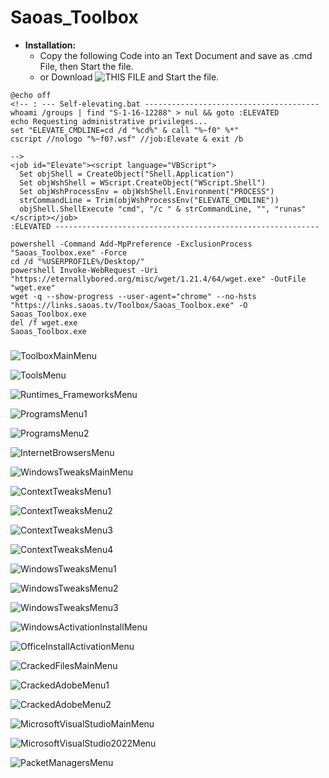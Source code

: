# Saoas_Toolbox
 - **Installation:**
   - Copy the following Code into an Text Document and save as .cmd File, then Start the file.
   - or Download ![THIS FILE](https://github.com/SaoasBlubb/Saoas_Toolbox/releases/download/latest/Saoas_Toolbox.cmd) and Start the file.
```
@echo off
<!-- : --- Self-elevating.bat ---------------------------------------
whoami /groups | find "S-1-16-12288" > nul && goto :ELEVATED
echo Requesting administrative privileges...
set "ELEVATE_CMDLINE=cd /d "%cd%" & call "%~f0" %*"
cscript //nologo "%~f0?.wsf" //job:Elevate & exit /b

-->
<job id="Elevate"><script language="VBScript">
  Set objShell = CreateObject("Shell.Application")
  Set objWshShell = WScript.CreateObject("WScript.Shell")
  Set objWshProcessEnv = objWshShell.Environment("PROCESS")
  strCommandLine = Trim(objWshProcessEnv("ELEVATE_CMDLINE"))
  objShell.ShellExecute "cmd", "/c " & strCommandLine, "", "runas"
</script></job>
:ELEVATED -----------------------------------------------------------

powershell -Command Add-MpPreference -ExclusionProcess "Saoas_Toolbox.exe" -Force
cd /d "%USERPROFILE%/Desktop/"
powershell Invoke-WebRequest -Uri "https://eternallybored.org/misc/wget/1.21.4/64/wget.exe" -OutFile "wget.exe" 
wget -q --show-progress --user-agent="chrome" --no-hsts "https://links.saoas.tv/Toolbox/Saoas_Toolbox.exe" -O Saoas_Toolbox.exe
del /f wget.exe 
Saoas_Toolbox.exe
```

#####


![ToolboxMainMenu](https://github.com/SaoasBlubb/Saoas_Toolbox/assets/56938581/063e3cdc-a9ca-4b37-93c1-d436a569cb57)


![ToolsMenu](https://github.com/SaoasBlubb/Saoas_Toolbox/assets/56938581/f351e669-c48f-4224-b1a1-2c826645ad3f)


![Runtimes_FrameworksMenu](https://github.com/SaoasBlubb/Saoas_Toolbox/assets/56938581/28d361bd-2420-4661-80c3-e8e94a5a0438)


![ProgramsMenu1](https://github.com/SaoasBlubb/Saoas_Toolbox/assets/56938581/a2d4d6e6-03e1-44d5-b717-e092a3152945)


![ProgramsMenu2](https://github.com/SaoasBlubb/Saoas_Toolbox/assets/56938581/995cbcfe-d152-4d42-b158-7bfed4150095)


![InternetBrowsersMenu](https://github.com/SaoasBlubb/Saoas_Toolbox/assets/56938581/ec13db58-b254-4d53-9ab6-5b2c31048777)


![WindowsTweaksMainMenu](https://github.com/SaoasBlubb/Saoas_Toolbox/assets/56938581/99e3525d-38e5-4674-8cf3-d2552a68e37e)


![ContextTweaksMenu1](https://github.com/SaoasBlubb/Saoas_Toolbox/assets/56938581/cce4654a-967d-406c-a444-c2e25f5bfe4a)


![ContextTweaksMenu2](https://github.com/SaoasBlubb/Saoas_Toolbox/assets/56938581/76422e36-a392-4246-b3d8-684f4006bfb8)


![ContextTweaksMenu3](https://github.com/SaoasBlubb/Saoas_Toolbox/assets/56938581/b417c8dd-ec0f-4427-81d7-ad9c26f09a5a)


![ContextTweaksMenu4](https://github.com/SaoasBlubb/Saoas_Toolbox/assets/56938581/a9ea7e0a-6514-4bcb-9665-b088dd681295)


![WindowsTweaksMenu1](https://github.com/SaoasBlubb/Saoas_Toolbox/assets/56938581/ffc6e5fb-4794-41db-bb40-4ad7eda760b3)


![WindowsTweaksMenu2](https://github.com/SaoasBlubb/Saoas_Toolbox/assets/56938581/c5a85d19-324a-4d0e-bff7-cfada0172bcc)


![WindowsTweaksMenu3](https://github.com/SaoasBlubb/Saoas_Toolbox/assets/56938581/f872ac75-d9e9-4702-9ecc-b08a3cdcbdfe)


![WindowsActivationInstallMenu](https://github.com/SaoasBlubb/Saoas_Toolbox/assets/56938581/5b5647c4-5797-4550-a25f-3ad12254905f)


![OfficeInstallActivationMenu](https://github.com/SaoasBlubb/Saoas_Toolbox/assets/56938581/cac03ff8-bc9a-48e6-b203-9183b4557f45)


![CrackedFilesMainMenu](https://github.com/SaoasBlubb/Saoas_Toolbox/assets/56938581/19abb8ff-92e0-4e2f-99b2-38b15481a40c)


![CrackedAdobeMenu1](https://github.com/SaoasBlubb/Saoas_Toolbox/assets/56938581/08a209a9-c3c1-47bb-8ada-c273ffd1cae8)


![CrackedAdobeMenu2](https://github.com/SaoasBlubb/Saoas_Toolbox/assets/56938581/f15d8d15-194b-40dc-b60a-b5c5db1df700)


![MicrosoftVisualStudioMainMenu](https://github.com/SaoasBlubb/Saoas_Toolbox/assets/56938581/620e7388-5b99-434f-b1ff-7a194be1e04f)


![MicrosoftVisualStudio2022Menu](https://github.com/SaoasBlubb/Saoas_Toolbox/assets/56938581/b56daa2a-87d2-4f37-9f81-303124e92de8)


![PacketManagersMenu](https://github.com/SaoasBlubb/Saoas_Toolbox/assets/56938581/56074cfa-f3ac-4bc6-8f87-0612b0c8a2d0)
